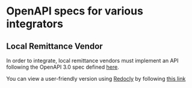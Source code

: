 # OpenAPI specs for various integrators

## Local Remittance Vendor
In order to integrate, local remittance vendors must implement an API following the OpenAPI 3.0 spec defined [here](https://raw.githubusercontent.com/loud-n-clear/toronto-specs/main/local-vendor-api.yml).

You can view a user-friendly version using [Redocly](https://github.com/Redocly/redoc) by following [this link](http://redocly.github.io/redoc/?url=https://raw.githubusercontent.com/loud-n-clear/toronto-specs/main/local-vendor-api.yml)

